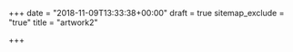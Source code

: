 +++
date = "2018-11-09T13:33:38+00:00"
draft = true
sitemap_exclude = "true"
title = "artwork2"

+++
